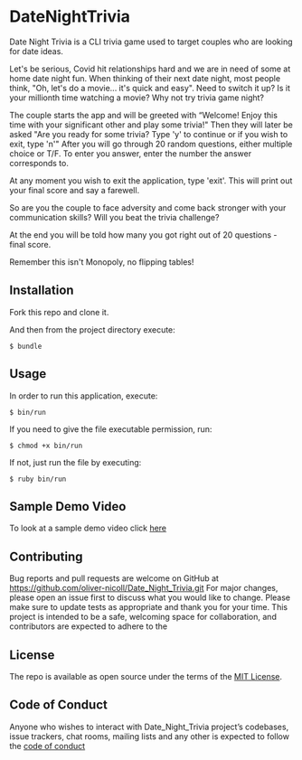 # DateNightTrivia

Date Night Trivia is a CLI trivia game used to target couples who are looking for date ideas. 

Let's be serious, Covid hit relationships hard and we are in need of some at home date night fun. When thinking of their next date night, most people think, "Oh, let's do a movie... it's quick and easy". Need to switch it up? Is it your millionth time watching a movie? Why not try trivia game night? 

The couple starts the app and will be greeted with “Welcome! Enjoy this time with your significant other and play some trivia!"
Then they will later be asked "Are you ready for some trivia? Type 'y' to continue or if you wish to exit, type 'n'"
After you will go through 20 random questions, either multiple choice or T/F. To enter you answer, enter the number the answer corresponds to.

At any moment you wish to exit the application, type 'exit'. This will print out your final score and say a farewell. 

So are you the couple to face adversity and come back stronger with your communication skills? Will you beat the trivia challenge?

At the end you will be told how many you got right out of 20 questions - final score. 

Remember this isn't Monopoly, no flipping tables!


## Installation

Fork this repo and clone it.

And then from the project directory execute:

	$ bundle

## Usage

In order to run this application, execute:

	$ bin/run

If you need to give the file executable permission, run:

	$ chmod +x bin/run

If not, just run the file by executing:

	$ ruby bin/run

## Sample Demo Video

To look at a sample demo video click [here](https://www.youtube.com/watch?v=HQfbfZYmyMk)

## Contributing

Bug reports and pull requests are welcome on GitHub at https://github.com/oliver-nicoll/Date_Night_Trivia.git
For major changes, please open an issue first to discuss what you would like to change.
Please make sure to update tests as appropriate and thank you for your time.
This project is intended to be a safe, welcoming space for collaboration, and contributors are expected to adhere to the 

## License

The repo is available as open source under the terms of the [MIT License](https://opensource.org/licenses/MIT).

## Code of Conduct

Anyone who wishes to interact with Date_Night_Trivia project’s codebases, issue trackers, chat rooms,  mailing lists and any other is expected to follow the [code of conduct](https://www.contributor-covenant.org/version/2/0/code_of_conduct/)




    

